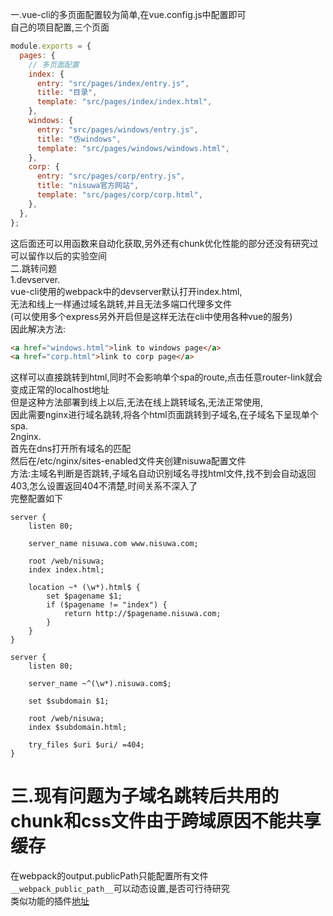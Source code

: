 一.vue-cli的多页面配置较为简单,在vue.config.js中配置即可  
自己的项目配置,三个页面  
```js
module.exports = {
  pages: {
    // 多页面配置
    index: {
      entry: "src/pages/index/entry.js",
      title: "目录",
      template: "src/pages/index/index.html",
    },
    windows: {
      entry: "src/pages/windows/entry.js",
      title: "仿windows",
      template: "src/pages/windows/windows.html",
    },
    corp: {
      entry: "src/pages/corp/entry.js",
      title: "nisuwa官方网站",
      template: "src/pages/corp/corp.html",
    },
  },
};
```
这后面还可以用函数来自动化获取,另外还有chunk优化性能的部分还没有研究过  
可以留作以后的实验空间  
二.跳转问题  
1.devserver.  
vue-cli使用的webpack中的devserver默认打开index.html,  
无法和线上一样通过域名跳转,并且无法多端口代理多文件  
(可以使用多个express另外开启但是这样无法在cli中使用各种vue的服务)  
因此解决方法:  
```HTML
<a href="windows.html">link to windows page</a>
<a href="corp.html">link to corp page</a>
```
这样可以直接跳转到html,同时不会影响单个spa的route,点击任意router-link就会变成正常的localhost地址  
但是这种方法部署到线上以后,无法在线上跳转域名,无法正常使用,  
因此需要nginx进行域名跳转,将各个html页面跳转到子域名,在子域名下呈现单个spa.        
2nginx.   
首先在dns打开所有域名的匹配  
然后在/etc/nginx/sites-enabled文件夹创建nisuwa配置文件  
方法:主域名判断是否跳转,子域名自动识别域名寻找html文件,找不到会自动返回403,怎么设置返回404不清楚,时间关系不深入了  
完整配置如下  
```
server {
	listen 80;

	server_name nisuwa.com www.nisuwa.com;

	root /web/nisuwa;
	index index.html;

	location ~* (\w*).html$ {
		set $pagename $1;
		if ($pagename != "index") {
			return http://$pagename.nisuwa.com;
		}
	}
}

server {
	listen 80;

	server_name ~^(\w*).nisuwa.com$;

	set $subdomain $1;

	root /web/nisuwa;
	index $subdomain.html;

	try_files $uri $uri/ =404;
}
```

三.现有问题为子域名跳转后共用的chunk和css文件由于跨域原因不能共享缓存
===  
  
在webpack的output.publicPath只能配置所有文件  
`__webpack_public_path__`可以动态设置,是否可行待研究  
类似功能的插件[地址](https://github.com/agoldis/webpack-require-from)  
